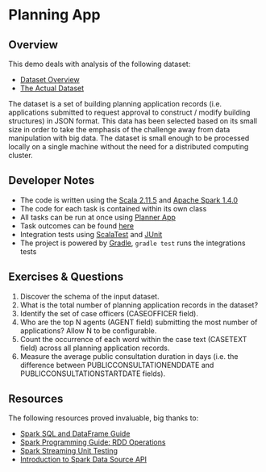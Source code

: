 # Planning App

## Overview
 
This demo deals with analysis of the following dataset:  
* [Dataset Overview](http://data.gov.uk/dataset/planning-applications-northumberland)
* [The Actual Dataset](http://opendata.northumberland.gov.uk/static/datasets/planning-applications-weekly-list/planning-applications-weekly-list.json)

The dataset is a set of building planning application records 
(i.e. applications submitted to request approval to construct / modify building structures) in JSON format. 
This data has been selected based on its small size in order to take the emphasis of the challenge away from 
data manipulation with big data. The dataset is small enough to be processed locally on a single machine 
without the need for a distributed computing cluster.

## Developer Notes
* The code is written using the [Scala 2.11.5](http://www.scala-lang.org/news/2.11.5) and [Apache Spark 1.4.0](http://spark.apache.org/releases/spark-release-1-4-0.html) 
* The code for each task is contained within its own class
* All tasks can be run at once using [Planner App](https://github.com/zezutom/spark-showcase/blob/master/src/main/scala/org/zezutom/planner/PlannerApp.scala)
* Task outcomes can be found [here](https://github.com/zezutom/spark-showcase/tree/master/src/main/resources/outcome)
* Integration tests using [ScalaTest](http://scalatest.org) and [JUnit](http://junit.org)
* The project is powered by [Gradle](http://gradle.org), `gradle test` runs the integrations tests
 
## Exercises & Questions
1. Discover the schema of the input dataset.
2. What is the total number of planning application records in the dataset?
3. Identify the set of case officers (CASEOFFICER field).
4. Who are the top N agents (AGENT field) submitting the most number of applications? Allow N to be configurable.
5. Count the occurrence of each word within the case text (CASETEXT field) across all planning application records.
6. Measure the average public consultation duration in days (i.e. the difference between PUBLICCONSULTATIONENDDATE and PUBLICCONSULTATIONSTARTDATE fields).

## Resources
The following resources proved invaluable, big thanks to:
* [Spark SQL and DataFrame Guide](http://spark.apache.org/docs/latest/sql-programming-guide.html)
* [Spark Programming Guide: RDD Operations](http://spark.apache.org/docs/latest/programming-guide.html#rdd-operations)
* [Spark Streaming Unit Testing](http://mkuthan.github.io/blog/2015/03/01/spark-unit-testing)
* [Introduction to Spark Data Source API](http://blog.madhukaraphatak.com/introduction-to-spark-data-source-api-part-1)
